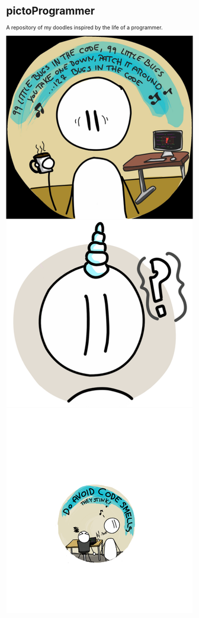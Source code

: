 # pictoProgrammer
A repository of my doodles inspired by the life of a programmer. 


![When the going gets tough](./pictoProgrammers/F5xITAdW0AA6tMW.jpeg)
![When you finally solve the issue](./pictoProgrammers/pictoprogrammerUnicorn.png)
![That smell...](./pictoProgrammers/programmers-pictogram_2.png)
